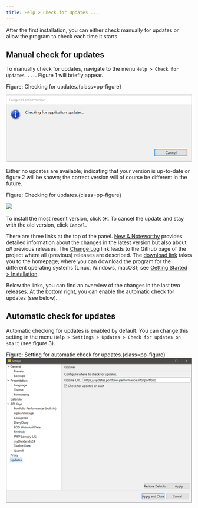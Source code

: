 ```yaml
---
title: Help > Check for Updates ...
---
```


After the first installation, you can either check manually for updates or allow the program    to check each time it starts.

## Manual check for updates

To manually check for updates, navigate to the menu `Help > Check for Updates ...`. Figure 1 will briefly appear.

Figure: Checking for updates.{class=pp-figure}

![](images/check-for-updates.png)

Either no updates are available; indicating that your version is up-to-date or figure 2 will be shown; the correct version will of course be different in the future.

Figure: Checking for updates.{class=pp-figure}

![](images/installation-update-2.png)

To install the most recent version, click `OK`. To cancel the update and stay with the old version, click `Cancel`.

There are three links at the top of the panel. [New & Noteworthy](https://forum.portfolio-performance.info/t/new-noteworthy/17945/52) provides detailed information about the changes in the latest version but also about *all* previous releases. The [Change Log](https://github.com/portfolio-performance/portfolio/releases) link leads to the Github page of the project where all (previous) releases are described. The [download link](https://www.portfolio-performance.info/) takes you to the homepage; where you can download the program for the different operating systems (Linux, Windows, macOS); see [Getting Started > Installation](../../getting-started/installation.md).

Below the links, you can find an overview of the changes in the last two releases. At the bottom right, you can enable the automatic check for updates (see below).

## Automatic check for updates

Automatic checking for updates is enabled by default. You can change this setting in the menu `Help > Settings > Updates > Check for updates on start` (see figure 3).

Figure: Setting for automatic check for updates.{class=pp-figure}
![](images/automatic-check-for-update.png)
